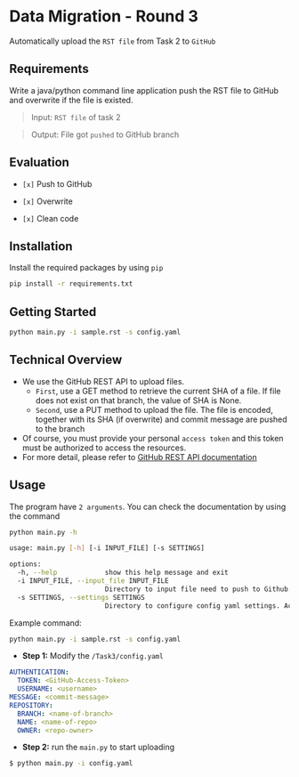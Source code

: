 # Data Migration - Round 3

Automatically upload the `RST file` from Task 2 to `GitHub`

## Requirements

Write a java/python command line application push the RST file to GitHub and overwrite if the file is existed.

> Input: `RST file` of task 2

> Output: File got `pushed` to GitHub branch

## Evaluation

- `[x]` Push to GitHub

- `[x]` Overwrite

- `[x]` Clean code

## Installation

Install the required packages by using `pip`

```cmd
pip install -r requirements.txt
```

## Getting Started

```cmd
python main.py -i sample.rst -s config.yaml
```

## Technical Overview

- We use the GitHub REST API to upload files.
  - `First`, use a GET method to retrieve the current SHA of a file. If file does not exist on that branch, the value of SHA is None.
  - `Second`, use a PUT method to upload the file. The file is encoded, together with its SHA (if overwrite) and commit message are pushed to the branch
- Of course, you must provide your personal `access token` and this token must be authorized to access the resources.
- For more detail, please refer to [GitHub REST API documentation](https://docs.github.com/en/rest?apiVersion=2022-11-28)

## Usage

The program have `2 arguments`. You can check the documentation by using the command

```bash
python main.py -h
```

```bash
usage: main.py [-h] [-i INPUT_FILE] [-s SETTINGS]

options:
  -h, --help            show this help message and exit
  -i INPUT_FILE, --input_file INPUT_FILE
                        Directory to input file need to push to Github. Accepts file *.rst only
  -s SETTINGS, --settings SETTINGS
                        Directory to configure config yaml settings. Accepts file *.yaml only
```

Example command:

```bash
python main.py -i sample.rst -s config.yaml
```

- **Step 1:** Modify the `/Task3/config.yaml`

```yaml
AUTHENTICATION:
  TOKEN: <GitHub-Access-Token>
  USERNAME: <username>
MESSAGE: <commit-message>
REPOSITORY:
  BRANCH: <name-of-branch>
  NAME: <name-of-repo>
  OWNER: <repo-owner>
```

- **Step 2:** run the `main.py` to start uploading

```bash
$ python main.py -i config.yaml
```

